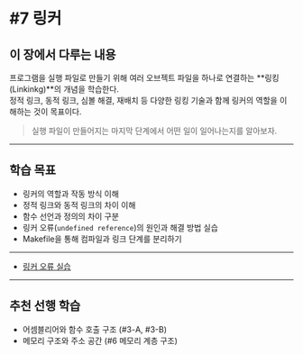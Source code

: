 # #7 링커

## 이 장에서 다루는 내용
프로그램을 실행 파일로 만들기 위해 여러 오브젝트 파일을 하나로 연결하는 **링킹(Linkinkg)**의 개념을 학습한다. </br>
정적 링크, 동적 링크, 심볼 해결, 재배치 등 다양한 링킹 기술과 함께 링커의 역할을 이해하는 것이 목표이다.

> 실행 파일이 만들어지는 마지막 단계에서 어떤 일이 일어나는지를 알아보자.

---

## 학습 목표

- 링커의 역할과 작동 방식 이해
- 정적 링크와 동적 링크의 차이 이해
- 함수 선언과 정의의 차이 구분
- 링커 오류(`undefined reference`)의 원인과 해결 방법 실습
- Makefile을 통해 컴파일과 링크 단계를 분리하기

---

- [링커 오류 실습](/docs/ch7_linking/linker_error.md)

---

## 추천 선행 학습

- 어셈블리어와 함수 호출 구조 (#3-A, #3-B)
- 메모리 구조와 주소 공간 (#6 메모리 계층 구조)
